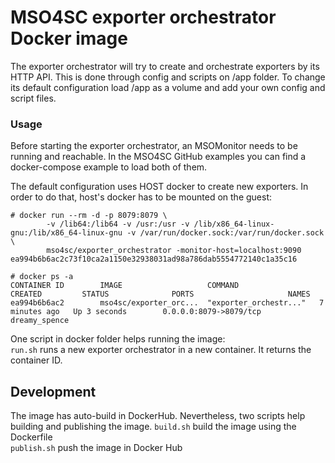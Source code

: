 # MSO4SC exporter orchestrator Docker image

The exporter orchestrator will try to create and orchestrate exporters by its HTTP API. This is done through config and scripts on /app folder. To change its default configuration load /app as a volume and add your own config and script files. 

### Usage
Before starting the exporter orchestrator, an MSOMonitor needs to be running and reachable. In the MSO4SC GitHub examples you can find a docker-compose example to load both of them.

The default configuration uses HOST docker to create new exporters. In order to do that, host's docker has to be mounted on the guest:
```
# docker run --rm -d -p 8079:8079 \
        -v /lib64:/lib64 -v /usr:/usr -v /lib/x86_64-linux-gnu:/lib/x86_64-linux-gnu -v /var/run/docker.sock:/var/run/docker.sock \
        mso4sc/exporter_orchestrator -monitor-host=localhost:9090
ea994b6b6ac2c73f10ca2a1150e32938031ad98a786dab5554772140c1a35c16

# docker ps -a
CONTAINER ID        IMAGE                   COMMAND                  CREATED         STATUS              PORTS                     NAMES
ea994b6b6ac2        mso4sc/exporter_orc...  "exporter_orchestr..."   7 minutes ago   Up 3 seconds        0.0.0.0:8079->8079/tcp   dreamy_spence
```

One script in docker folder helps running the image:  
`run.sh` runs a new exporter orchestrator in a new container. It returns the container ID.

## Development
The image has auto-build in DockerHub. Nevertheless, two scripts help building and publishing the image. 
`build.sh` build the image using the Dockerfile  
`publish.sh` push the image in Docker Hub  
